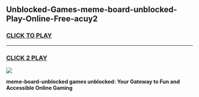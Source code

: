 
## Unblocked-Games-meme-board-unblocked-Play-Online-Free-acuy2
<h3>
<a href="https://premium76.site?title=meme-board-unblocked&ref=26A">CLICK TO PLAY</a></h3>
<hr>

<h3>
<a href="https://premium76.site?title=meme-board-unblocked&ref=26A">CLICK 2 PLAY</a>
  
</h3>

<a href="https://premium76.site?title=meme-board-unblocked&ref=26A"><img src="https://clearcache.store/games.png"></a>


**meme-board-unblocked games unblocked: Your Gateway to Fun and Accessible Online Gaming**
